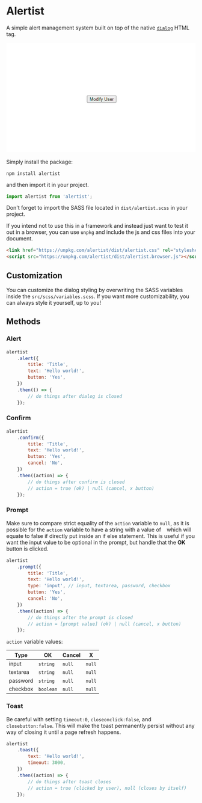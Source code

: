 # Alertist

A simple alert management system built on top of the native [`dialog`](https://developer.mozilla.org/en-US/docs/Web/HTML/Element/dialog) HTML tag.

![Demo of the Alertist Package](src/demo.gif 'Demo of the Alertist Package')

Simply install the package:

```
npm install alertist
```

and then import it in your project.

```javascript
import alertist from 'alertist';
```

Don't forget to import the SASS file located in `dist/alertist.scss` in your project.

If you intend not to use this in a framework and instead just want to test
it out in a browser, you can use `unpkg` and include the js and css files into
your document.

```html
<link href="https://unpkg.com/alertist/dist/alertist.css" rel="stylesheet" />
<script src="https://unpkg.com/alertist/dist/alertist.browser.js"></script>
```

## Customization

You can customize the dialog styling by overwriting the SASS variables inside the
`src/scss/variables.scss`. If you want more customizability, you can always style it
yourself, up to you!

## Methods

### Alert

```js
alertist
	.alert({
		title: 'Title',
		text: 'Hello world!',
		button: 'Yes',
	})
	.then(() => {
		// do things after dialog is closed
	});
```

### Confirm

```js
alertist
	.confirm({
		title: 'Title',
		text: 'Hello world!',
		button: 'Yes',
		cancel: 'No',
	})
	.then((action) => {
		// do things after confirm is closed
		// action = true (ok) | null (cancel, x button)
	});
```

### Prompt

Make sure to compare strict equality of the `action` variable to
`null`, as it is possible for the `action` variable to have a string
with a value of ` ` which will equate to false if directly put inside an
if else statement. This is useful if you want the input value to be
optional in the prompt, but handle that the **OK** button is clicked.

```js
alertist
	.prompt({
		title: 'Title',
		text: 'Hello world!',
		type: 'input', // input, textarea, password, checkbox
		button: 'Yes',
		cancel: 'No',
	})
	.then((action) => {
		// do things after the prompt is closed
		// action = [prompt value] (ok) | null (cancel, x button)
	});
```

`action` variable values:

| Type     | OK        | Cancel | X      |
| -------- | --------- | ------ | ------ |
| input    | `string`  | `null` | `null` |
| textarea | `string`  | `null` | `null` |
| password | `string`  | `null` | `null` |
| checkbox | `boolean` | `null` | `null` |

### Toast

Be careful with setting `timeout:0`, `closeonclick:false`, and `closebutton:false`. This will make the toast permanently persist without any way of closing it until a page refresh happens.

```js
alertist
	.toast({
		text: 'Hello world!',
		timeout: 3000,
	})
	.then((action) => {
		// do things after toast closes
		// action = true (clicked by user), null (closes by itself)
	});
```
